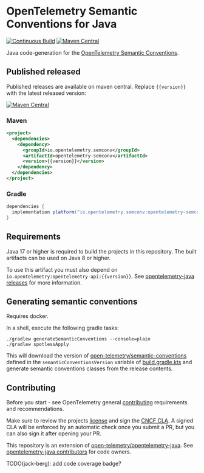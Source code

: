 # OpenTelemetry Semantic Conventions for Java
[![Continuous Build][ci-image]][ci-url]
[![Maven Central][maven-image]][maven-url]

Java code-generation for the [OpenTelemetry Semantic Conventions](https://github.com/open-telemetry/semantic-conventions).

## Published released

Published releases are available on maven central. Replace `{{version}}` with the latest released version:

[![Maven Central][maven-image]][maven-url]

### Maven

```xml
<project>
  <dependencies>
    <dependency>
      <groupId>io.opentelemetry.semconv</groupId>
      <artifactId>opentelemetry-semconv</artifactId>
      <version>{{version}}</version>
    </dependency>
  </dependencies>
</project>
```

### Gradle

```groovy
dependencies {
  implementation platform("io.opentelemetry.semconv:opentelemetry-semconv:{{version}}")
}
```

## Requirements

Java 17 or higher is required to build the projects in this repository. The built artifacts can be
used on Java 8 or higher.

To use this artifact you must also depend on `io.opentelemetry:opentelemetry-api:{{version}}`.
See [opentelemetry-java releases](https://github.com/open-telemetry/opentelemetry-java#releases) for
more information.

## Generating semantic conventions

Requires docker.

In a shell, execute the following gradle tasks:

```shell
./gradlew generateSemanticConventions --console=plain
./gradlew spotlessApply
```

This will download the version
of [open-telemetry/semantic-conventions](https://github.com/open-telemetry/semantic-conventions)
defined in the `semanticConventionsVersion` variable of [build.gradle.kts](./build.gradle.kts) and
generate semantic conventions classes from the release contents.

## Contributing

Before you start - see OpenTelemetry
general [contributing](https://github.com/open-telemetry/community/blob/main/CONTRIBUTING.md)
requirements and recommendations.

Make sure to review the projects [license](LICENSE) and sign
the [CNCF CLA](https://identity.linuxfoundation.org/projects/cncf). A signed CLA will be enforced by
an automatic check once you submit a PR, but you can also sign it after opening your PR.

This repository is an extension
of [open-telemetry/opentelemetry-java](https://github.com/open-telemetry/opentelemetry-java).
See [opentelemetry-java contributors](https://github.com/open-telemetry/opentelemetry-java#contributing)
for code owners.

[ci-image]: https://github.com/open-telemetry/semantic-conventions-java/workflows/Build/badge.svg
[ci-url]: https://github.com/open-telemetry/semantic-conventions-java/actions?query=workflow%3Abuild+branch%3Amain
[maven-image]: https://maven-badges.herokuapp.com/maven-central/io.opentelemetry.semconv/opentelemetry-semconv/badge.svg
[maven-url]: https://maven-badges.herokuapp.com/maven-central/io.opentelemetry.semconv/opentelemetry-semconv

TODO(jack-berg): add code coverage badge?
